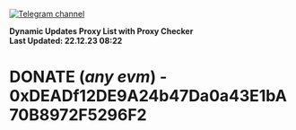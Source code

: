 [![Telegram channel](https://img.shields.io/endpoint?url=https://runkit.io/damiankrawczyk/telegram-badge/branches/master?url=https://t.me/n4z4v0d)](https://t.me/n4z4v0d) 

**Dynamic Updates Proxy List with Proxy Checker**  
**Last Updated: 22.12.23 08:22**

# DONATE (_any evm_) - 0xDEADf12DE9A24b47Da0a43E1bA70B8972F5296F2
